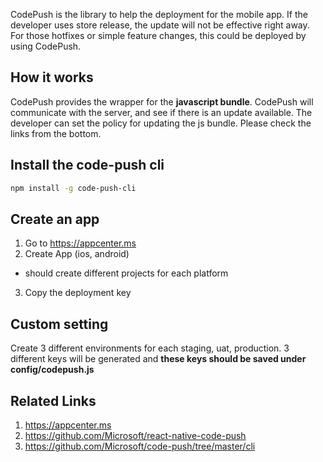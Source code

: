 CodePush is the library to help the deployment for the mobile app. 
If the developer uses store release, the update will not be effective right away.
For those hotfixes or simple feature changes, this could be deployed by using CodePush.

## How it works

CodePush provides the wrapper for the **javascript bundle**. CodePush will communicate with the server, and see if there is an update available. The developer can set the policy for updating the js bundle. Please check the links from the bottom.

## Install the code-push cli 

```bash
npm install -g code-push-cli
```

## Create an app 

1. Go to https://appcenter.ms
2. Create App (ios, android) 
- should create different projects for each platform
3. Copy the deployment key

## Custom setting

Create 3 different environments for each staging, uat, production.
3 different keys will be generated and **these keys should be saved under config/codepush.js**


## Related Links

1. https://appcenter.ms
2. https://github.com/Microsoft/react-native-code-push
3. https://github.com/Microsoft/code-push/tree/master/cli

